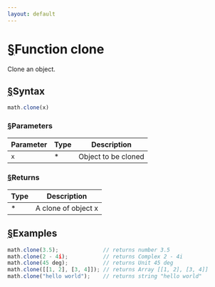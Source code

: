 ```yaml
---
layout: default
---
```


<h1 id="function-clone"><a href="#function-clone">&sect;</a>Function clone</h1>

Clone an object.


<h2 id="syntax"><a href="#syntax">&sect;</a>Syntax</h2>

```js
math.clone(x)
```

<h3 id="parameters"><a href="#parameters">&sect;</a>Parameters</h3>

Parameter | Type | Description
--------- | ---- | -----------
`x` | * | Object to be cloned

<h3 id="returns"><a href="#returns">&sect;</a>Returns</h3>

Type | Description
---- | -----------
* | A clone of object x


<h2 id="examples"><a href="#examples">&sect;</a>Examples</h2>

```js
math.clone(3.5);              // returns number 3.5
math.clone(2 - 4i);           // returns Complex 2 - 4i
math.clone(45 deg);           // returns Unit 45 deg
math.clone([[1, 2], [3, 4]]); // returns Array [[1, 2], [3, 4]]
math.clone("hello world");    // returns string "hello world"
```




<!-- Note: This file is automatically generated from source code comments. Changes made in this file will be overridden. -->
